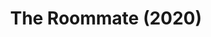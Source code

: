 ---
published: false
cancelled: COVID-19
layout: shows
title: The Roommate (2020)
poster_credit: 
poster_alt:
poster_caption:
category: play
details:
  Theatre: Limelight Theatre
  Writer: Jen Silverman - wiki
  Genre: Dramatic Comedy
  Website: https://limelight-theatre.org/shows/
showtimes: |
  2020-02-20 19:30:00
  2020-02-21 19:30:00
  2020-02-22 19:30:00
  2020-02-23 14:00:00
  2020-02-25 19:30:00
  2020-02-27 19:30:00
  2020-02-28 19:30:00
  2020-02-29 19:30:00
  2020-03-01 14:00:00
  2020-03-03 19:30:00
  2020-03-05 19:30:00
  2020-03-06 19:30:00
  2020-03-07 19:30:00
  2020-03-08 14:00:00
cast:
 Sharon : Beth Lambert
 Robyn : Hazel Robinson 
crew:
  Director: Shelli Long
external_links:
  "Shows | Limelight Theatre": https://limelight-theatre.org/shows/
---  